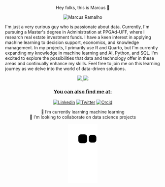 <p align="center">  Hey folks, this is Marcus 🎲 </p>
<p align="center"> <img src="https://komarev.com/ghpvc/?username=nextmarte" alt="Marcus Ramalho" /> </p>

I'm just a very curious guy who is passionate about data. Currently, I'm pursuing a Master's degree in Administration at PPGAd-UFF, where I research real estate investment funds. I have a keen interest in applying machine learning to decision support, economics, and knowledge management. In my projects, I primarily use R and Quarto, but I'm currently expanding my knowledge in machine learning and AI, Python, and SQL. I'm excited to explore the possibilities that data and technology offer in these areas and continually enhance my skills. Feel free to join me on this learning journey as we delve into the world of data-driven solutions.


<div align="center">
  <a href="https://github.com/nextmarte">
  <img height="150em" src="https://github-readme-stats.vercel.app/api?username=nextmarte&show_icons=true&theme=light&include_all_commits=true&count_private=true"/>
  <img height="150em" src="https://github-readme-stats.vercel.app/api/top-langs/?username=nextmarte&layout=compact&langs_count=16&theme=light"/>
<div>

    
### You can also find me at:
[![Linkedin](https://img.shields.io/badge/LinkedIn-blue?style=for-the-badge&logo=Linkedin)](https://www.linkedin.com/in/marcus-ramalho-8a440545/)
[![Twitter](https://img.shields.io/badge/Twitter-blue.svg?style=for-the-badge&logo=twitter)](https://twitter.com/nextmarcus)
[![Orcid](https://img.shields.io/badge/Orcid-green.svg?style=for-the-badge&logo=orcid)](https://orcid.org/0009-0003-9282-7098)


🌱 I’m currently learning machine learning 
  <br>
👯 I’m looking to collaborate on data science projects

![Snake Game](https://github.com/nextmarte/nextmarte/blob/output/github-contribution-grid-snake.svg)
